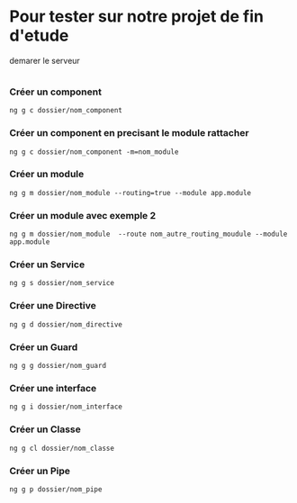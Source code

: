 # Pour tester sur notre projet de fin d'etude

demarer le serveur
```ng serve
```
### Créer un component
```
ng g c dossier/nom_component
``` 

### Créer un component en precisant le module rattacher
```
ng g c dossier/nom_component -m=nom_module
```
### Créer un module
```
ng g m dossier/nom_module --routing=true --module app.module  

```

### Créer un module avec exemple 2
 
```
ng g m dossier/nom_module  --route nom_autre_routing_moudule --module app.module 

```

### Créer un Service
 
```
ng g s dossier/nom_service 

```

### Créer une Directive
 
```
ng g d dossier/nom_directive

```
### Créer un Guard
 
```
ng g g dossier/nom_guard

```
### Créer une interface
 
```
ng g i dossier/nom_interface 

```
### Créer un Classe
 
```
ng g cl dossier/nom_classe 

```

### Créer un Pipe
 
```
ng g p dossier/nom_pipe 

```
